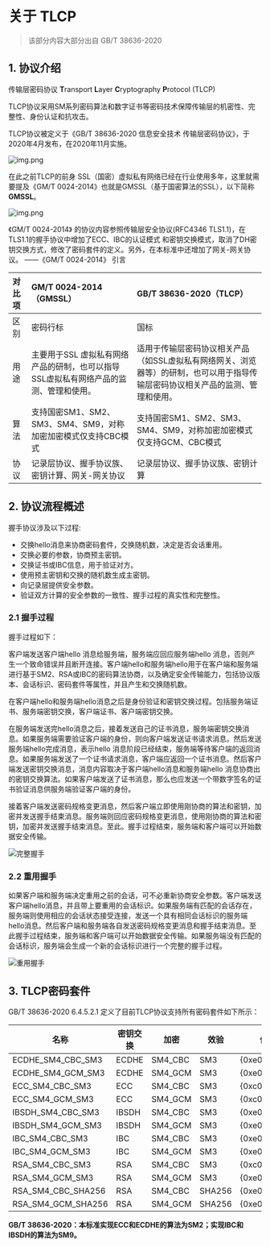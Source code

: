 # 关于 TLCP

> 该部分内容大部分出自 GB/T 38636-2020

## 1. 协议介绍

传输层密码协议 **T**ransport **L**ayer **C**ryptography **P**rotocol (TLCP) 

TLCP协议采用SM系列密码算法和数字证书等密码技术保障传输层的机密性、完整性、身份认证和抗攻击。

TLCP协议被定义于《GB/T 38636-2020 信息安全技术 传输层密码协议》，于2020年4月发布，在2020年11月实施。

![img.png](img/38636.png)

在此之前TLCP的前身 SSL（国密）虚拟私有网络已经在行业使用多年，这里就需要提及《GM/T 0024-2014》也就是GMSSL（基于国密算法的SSL），以下简称 **GMSSL**。

![img.png](img/0024.png)

《GM/T 0024-2014》 的协议内容参照传输层安全协议(RFC4346 TLS1.1)，在TLS1.1的握手协议中增加了ECC、IBC的认证模式
和密钥交换模式，取消了DH密钥交换方式，修改了密码套件的定义。另外，在本标准中还增加了网关-网关协议。 ——《GM/T 0024-2014》 引言


| 对比项 | GM/T 0024-2014（GMSSL） | GB/T 38636-2020（TLCP）|
| :-- | :-- | :-- |
| 区别 | 密码行标 | 国标 |
| 用途 | 主要用于SSL 虚拟私有网络产品的研制，也可以指导SSL虚拟私有网络产品的监测、管理和使用。 | 适用于传输层密码协议相关产品（如SSL虚拟私有网络网关、浏览器等）的研制，也可以用于指导传输层密码协议相关产品的监测、管理和使用。 |
| 算法 | 支持国密SM1、SM2、SM3、SM4、SM9，对称加密加密模式仅支持CBC模式 | 支持国密SM1、SM2、SM3、SM4、SM9，对称加密加密模式仅支持GCM、CBC模式 |
| 协议 | 记录层协议、握手协议族、密钥计算、网关-网关协议 | 记录层协议、握手协议族、密钥计算 |



## 2. 协议流程概述

握手协议涉及以下过程:

- 交换hello消息来协商密码套件，交换随机数，决定是否会话重用。
- 交换必要的参数，协商预主密钥。
- 交换证书或IBC信息，用于验证对方。
- 使用预主密钥和交换的随机数生成主密钥。
- 向记录层提供安全参数。
- 验证双方计算的安全参数的一致性、握手过程的真实性和完整性。

### 2.1 握手过程

握手过程如下：

客户端发送客户端hello 消息给服务端，服务端应回应服务端hello 消息，否则产生一个致命错误并且断开连接。客户端hello和服务端hello用于在客户端和服务端进行基于SM2、RSA或IBC的密码算法协商，以及确定安全传输能力，包括协议版本、会话标识、密码套件等属性，并且产生和交换随机数。

在客户端hello和服务端hello消息之后是身份验证和密钥交换过程。包括服务端证书、服务端密钥交换，客户端证书、客户端密钥交换。

在服务端发送完hello消息之后，接着发送自己的证书消息，服务端密钥交换消息。如果服务端需要验证客户端的身份，则向客户端发送证书请求消息。然后发送服务端hello完成消息，表示hello 消息阶段已经结束，服务端等待客户端的返回消息。如果服务端发送了一个证书请求消息，客户端应返回一个证书消息。然后客户端发送密钥交换消息，消息内容取决于客户端hello消息和服务端hello 消息协商出的密钥交换算法。如果客户端发送了证书消息，那么也应发送一个带数字签名的证书验证消息供服务端验证客户端的身份。

接着客户端发送密码规格变更消息，然后客户端立即使用刚协商的算法和密钥，加密并发送握手结束消息。服务端则回应密码规格变更消息，使用刚协商的算法和密钥，加密并发送握手结束消息。至此。握手过程结束，服务端和客户端可以开始数据安全传输。

![完整握手](img/完整握手.png)



### 2.2 重用握手

如果客户端和服务端决定重用之前的会话，可不必重新协商安全参数。客户端发送客户端hello消息，并且带上要重用的会话标识。如果服务端有匹配的会话存在，服务端则使用相应的会话状态接受连接，发送一个具有相同会话标识的服务端hello消息。然后客户端和服务端各自发送密码规格变更消息和握手结束消息。至此握手过程结束，服务端和客户端可以开始数据安全传输。如果服务端没有匹配的会话标识，服务端会生成一个新的会话标识进行一个完整的握手过程。

![重用握手](img/重用握手.png)

## 3. TLCP密码套件

GB/T 38636-2020 6.4.5.2.1 定义了目前TLCP协议支持所有密码套件如下所示：


| 名称                 | 密钥交换  | 加密     | 效验   | 值            |
|--------------------|-------| ------- | ------ | ------------ |
| ECDHE_SM4_CBC_SM3  | ECDHE | SM4_CBC | SM3    | {0xe0,0x11}  |
| ECDHE_SM4_GCM_SM3  | ECDHE | SM4_GCM | SM3    | {0xe0,0x51}  |
| ECC_SM4_CBC_SM3    | ECC   | SM4_CBC | SM3    | {0xc0,0x13}  |
| ECC_SM4_GCM_SM3    | ECC   | SM4_GCM | SM3    | {0xc0,0x53}  |
| IBSDH_SM4_CBC_SM3  | IBSDH | SM4_CBC | SM3    | {0xe0,0x15}  |
| IBSDH_SM4_GCM_SM3  | IBSDH | SM4_GCM | SM3    | {0xe0,0x55}  |
| IBC_SM4_CBC_SM3    | IBC   | SM4_CBC | SM3    | {0xe0,0x17}  |
| IBC_SM4_GCM_SM3    | IBC   | SM4_GCM | SM3    | {0xe0,0x57}  |
| RSA_SM4_CBC_SM3    | RSA   | SM4_CBC | SM3    | {0xc0,0x19}  |
| RSA_SM4_GCM_SM3    | RSA   | SM4_GCM | SM3    | {0xe0,0x59}  |
| RSA_SM4_CBC_SHA256 | RSA   | SM4_CBC | SHA256 | {0xe0,0xlc}  |
| RSA_SM4_GCM_SHA256 | RSA   | SM4_GCM | SHA256 | {0xe0,0x5a}  |

**GB/T 38636-2020：本标准实现ECC和ECDHE的算法为SM2；实现IBC和IBSDH的算法为SM9。**

